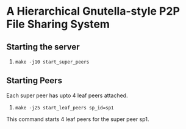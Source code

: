 # A Hierarchical Gnutella-style P2P File Sharing System

## Starting the server

1. `make -j10 start_super_peers`

## Starting Peers

Each super peer has upto 4 leaf peers attached. 

1. `make -j25 start_leaf_peers sp_id=sp1` 

This command starts 4 leaf peers for the super peer sp1.

